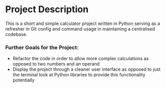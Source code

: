 # Project Description

This is a short and simple calculator project written in Python serving as a refresher in Git config and command usage in maintaining a centralised codebase. 


### Further Goals for the Project:

* Refactor the code in order to allow more complex calculations as opposed to two numbers and an operand
* Display the project through a cleaner user interface as opposed to just the terminal look at Python libraries to provide this functionality potentially 

